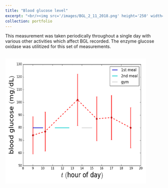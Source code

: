 ```yaml
---
title: "Blood glucose level"
excerpt: "<br/><img src='/images/BGL_2_11_2018.png' height='250' width='250'>"
collection: portfolio
---
```


This measurement was taken periodically throughout a single day with various other activities which affect BGL recorded. The enzyme glucose oxidase was utilitized for this set of measurements.

<br/><img src='/images/BGL_2_11_2018.png' height='400' width='450'>
